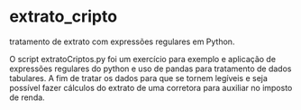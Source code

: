 # extrato_cripto
 tratamento de extrato com expressões regulares em Python.
 
 O script extratoCriptos.py foi um exercício para exemplo e aplicação de expressões regulares do python e uso de pandas para tratamento de dados tabulares. A fim de tratar os dados para que se tornem legíveis e seja possível fazer cálculos do extrato de uma corretora para auxiliar no imposto de renda.
